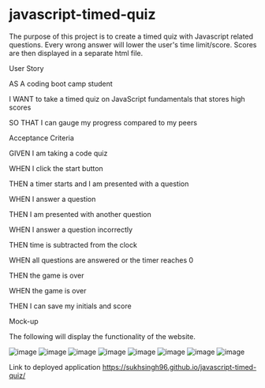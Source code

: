 # javascript-timed-quiz

The purpose of this project is to create a timed quiz with Javascript related questions. Every wrong answer will lower the user's time limit/score. Scores are then displayed in a separate html file.

User Story

AS A coding boot camp student

I WANT to take a timed quiz on JavaScript fundamentals that stores high scores

SO THAT I can gauge my progress compared to my peers

Acceptance Criteria

GIVEN I am taking a code quiz

WHEN I click the start button

THEN a timer starts and I am presented with a question

WHEN I answer a question

THEN I am presented with another question

WHEN I answer a question incorrectly

THEN time is subtracted from the clock

WHEN all questions are answered or the timer reaches 0

THEN the game is over

WHEN the game is over

THEN I can save my initials and score

Mock-up

The following will display the functionality of the website.

![image](https://user-images.githubusercontent.com/121911679/220404603-a8ccff35-a842-4708-ae9d-56db367bc0c1.png)
![image](https://user-images.githubusercontent.com/121911679/220420506-37e5ba6b-2f1e-4255-9084-27dd55042de8.png)
![image](https://user-images.githubusercontent.com/121911679/220420663-991308c4-511c-41c0-89f0-5640ec158db5.png)
![image](https://user-images.githubusercontent.com/121911679/220420760-30a52970-cbab-415c-b4ab-123549bd06d5.png)
![image](https://user-images.githubusercontent.com/121911679/220420838-2e3dd81c-de61-4109-82b5-0d8fc5fd545b.png)
![image](https://user-images.githubusercontent.com/121911679/220420941-b1c08704-93a0-404d-b935-91664efd7f8e.png)
![image](https://user-images.githubusercontent.com/121911679/220421100-6850e750-891f-4d4c-a9d9-edc063c7b207.png)
![image](https://user-images.githubusercontent.com/121911679/220421182-63f6b397-cbc4-48a2-b6a6-07f536a7e23e.png)

Link to deployed application
https://sukhsingh96.github.io/javascript-timed-quiz/

